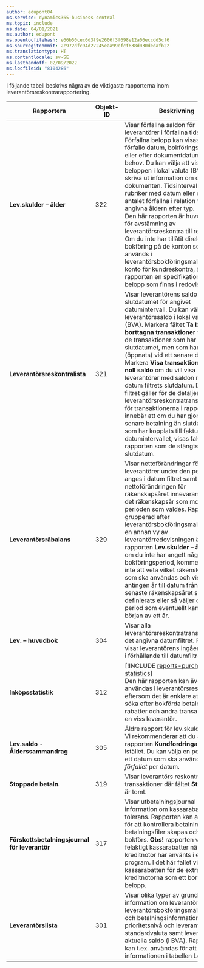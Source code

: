 ```yaml
---
author: edupont04
ms.service: dynamics365-business-central
ms.topic: include
ms.date: 04/01/2021
ms.author: edupont
ms.openlocfilehash: e66b50cec6d3f9e2606f3f698e12a06eccdd5cf6
ms.sourcegitcommit: 2c972dfc94d27245eaa99efcf638d030dedafb22
ms.translationtype: HT
ms.contentlocale: sv-SE
ms.lasthandoff: 02/09/2022
ms.locfileid: "8104286"
---
```

I följande tabell beskrivs några av de viktigaste rapporterna inom leverantörsreskontrarapportering.

| Rapportera | Objekt-ID | Beskrivning |
|--|--|--|
| **Lev.skulder – ålder** | 322|Visar förfallna saldon för leverantörer i förfallna tidsintervall. Förfallna belopp kan visas som förfallo datum, bokföringsdatum eller efter dokumentdatum efter behov. Du kan välja att visa beloppen i lokal valuta (BVA) och skriva ut information om de förfallna dokumenten. Tidsintervallen kan ha rubriker med datum eller så är antalet förfallna i relation till den angivna åldern efter typ.<br>Den här rapporten är huvudrapport för avstämning av leverantörsreskontra till redovisning. Om du inte har tillåtit direkt bokföring på de konton som används i leverantörsbokföringsmallen för konto för kundreskontra, är den här rapporten en specifikation av de belopp som finns i redovisningen.|
| **Leverantörsreskontralista** | 321 | Visar leverantörens saldo per slutdatumet för angivet datumintervall. Du kan välja att visa leverantörssaldo i lokal valuta (BVA). Markera fältet **Ta bort borttagna transaktioner** för att visa de transaktioner som har stängts av slutdatumet, men som har avslutats (öppnats) vid ett senare datum. Markera **Visa transaktioner med noll saldo** om du vill visa leverantörer med saldon noll på datum filtrets slutdatum. Datum filtret gäller för de detaljerade leverantörsreskontratransaktionerna för transaktionerna i rapporten. Det innebär att om du har gjort en senare betalning än slutdatumet som har kopplats till fakturor inom datumintervallet, visas fakturorna i rapporten som de stängts av per slutdatum. |
| **Leverantörsråbalans** | 329 | Visar nettoförändringar för leverantörer under den period som anges i datum filtret samt nettoförändringen för räkenskapsåret innevarande år för det räkenskapsår som motsvarar perioden som valdes. Rapporten är grupperad efter leverantörsbokföringsmallar och ger en annan vy av leverantörredovisningen än rapporten **Lev.skulder – ålder**. **Obs!** om du inte har angett någon bokföringsperiod, kommer systemet inte att veta vilket räkenskapsår som ska användas och visar antingen år till datum från det senaste räkenskapsåret som definierats eller så väljer du den period som eventuellt kan vara från början av ett år.|
| **Lev. – huvudbok** | 304 | Visar alla leverantörsreskontratransaktioner i det angivna datumfiltret. Rapporten visar leverantörens ingående saldon i förhållande till datumfiltret. |
| **Inköpsstatistik** |312 |[!INCLUDE [reports-purchase-statistics](reports-purchase-statistics.md)]<br>Den här rapporten kan även användas i leverantörsreskontra eftersom det är enklare att snabbt söka efter bokförda betalningar, rabatter och andra transaktioner för en viss leverantör.|
|**Lev.saldo - Ålderssammandrag**|305| Äldre rapport för lev.skulder - ålder. Vi rekommenderar att du använder rapporten **Kundfordringar - ålder** istället. Du kan välja en period och ett datum som ska användas som *förfallet* per datum.|
|**Stoppade betaln.**|319|Visar leverantörs reskontra transaktioner där fältet **Stoppad** inte är tomt.|
|**Förskottsbetalningsjournal för leverantör**|317|Visar utbetalningsjournal med information om kassarabatt och tolerans. Rapporten kan användas för att kontrollera betalningar innan betalningsfiler skapas och journalen bokförs. **Obs!** rapporten visar felaktigt kassarabatter när flera kreditnotor har använts i ett program. I det här fallet visas kassarabatten för de extra kreditnotorna som ett borttaget belopp.|
|**Leverantörslista**|301|Visar olika typer av grundläggande information om leverantören, såsom leverantörsbokföringsmall, rabatt- och betalningsinformation, prioritetsnivå och leverantörens standardvaluta samt leverantörens aktuella saldo (i BVA). Rapporten kan t.ex. användas för att underhålla informationen i tabellen Leverantör.|
